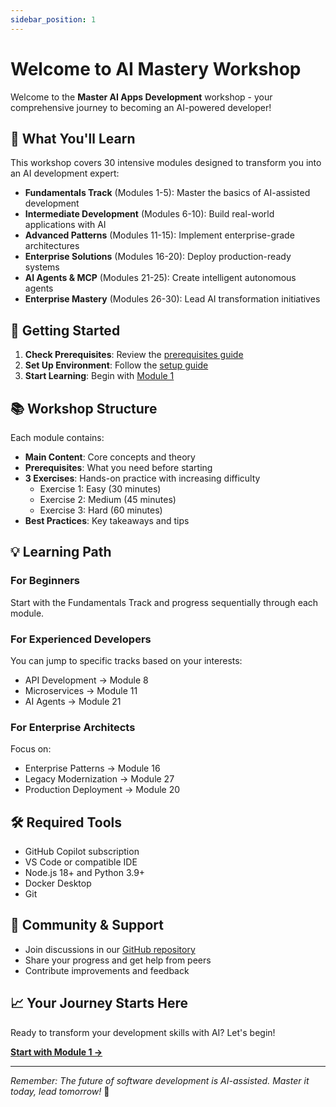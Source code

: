 ```yaml
---
sidebar_position: 1
---
```


# Welcome to AI Mastery Workshop

Welcome to the **Master AI Apps Development** workshop - your comprehensive journey to becoming an AI-powered developer!

## 🎯 What You'll Learn

This workshop covers 30 intensive modules designed to transform you into an AI development expert:

- **Fundamentals Track** (Modules 1-5): Master the basics of AI-assisted development
- **Intermediate Development** (Modules 6-10): Build real-world applications with AI
- **Advanced Patterns** (Modules 11-15): Implement enterprise-grade architectures
- **Enterprise Solutions** (Modules 16-20): Deploy production-ready systems
- **AI Agents & MCP** (Modules 21-25): Create intelligent autonomous agents
- **Enterprise Mastery** (Modules 26-30): Lead AI transformation initiatives

## 🚀 Getting Started

1. **Check Prerequisites**: Review the [prerequisites guide](/docs/guias/prerequisites)
2. **Set Up Environment**: Follow the [setup guide](/docs/guias/setup-local)
3. **Start Learning**: Begin with [Module 1](/docs/modules/module-01/)

## 📚 Workshop Structure

Each module contains:
- **Main Content**: Core concepts and theory
- **Prerequisites**: What you need before starting
- **3 Exercises**: Hands-on practice with increasing difficulty
  - Exercise 1: Easy (30 minutes)
  - Exercise 2: Medium (45 minutes)
  - Exercise 3: Hard (60 minutes)
- **Best Practices**: Key takeaways and tips

## 💡 Learning Path

### For Beginners
Start with the Fundamentals Track and progress sequentially through each module.

### For Experienced Developers
You can jump to specific tracks based on your interests:
- API Development → Module 8
- Microservices → Module 11
- AI Agents → Module 21

### For Enterprise Architects
Focus on:
- Enterprise Patterns → Module 16
- Legacy Modernization → Module 27
- Production Deployment → Module 20

## 🛠️ Required Tools

- GitHub Copilot subscription
- VS Code or compatible IDE
- Node.js 18+ and Python 3.9+
- Docker Desktop
- Git

## 🤝 Community & Support

- Join discussions in our [GitHub repository](https://github.com/paulasilvatech/Mastery-AI-Apps-Dev)
- Share your progress and get help from peers
- Contribute improvements and feedback

## 📈 Your Journey Starts Here

Ready to transform your development skills with AI? Let's begin!

[**Start with Module 1 →**](/docs/modules/module-01/)

---

*Remember: The future of software development is AI-assisted. Master it today, lead tomorrow!* 🚀